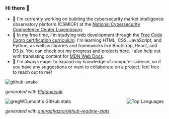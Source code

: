 ### Hi there 👋

- 🔭 I'm currently working on building the cybersecurity market intelligence observatory platform (CSMIOP) at the [National Cybersecurity Competence Center Luxembourg](https://nc3.lu/).
- 🌱 In my free time, I'm studying web development through the [Free Code Camp certification curriculum](https://www.freecodecamp.org/news/freecodecamp-certifications/). I'm learning HTML, CSS, JavaScript, and Python, as well as libraries and frameworks like Bootstrap, React, and D3.js. You can check out my progress and projects [here](https://github.com/gregWDumont/FreeCodeCamp_certifications). I also help out with translating content for [MDN Web Docs](https://developer.mozilla.org/).
- 👯 I'm always eager to expand my knowledge of computer science, so if you have any suggestions or want to collaborate on a project, feel free to reach out to me!

<picture>
	<source
		media="(prefers-color-scheme: dark)" srcset="https://raw.githubusercontent.com/gregWDumont/gregWDumont/output/github-contribution-grid-snake-dark.svg"
	/>
	<source
		media="(prefers-color-scheme: light)" srcset="https://raw.githubusercontent.com/gregWDumont/gregWDumont/output/github-contribution-grid-snake.svg"
	/>
	<img
  		alt="github-snake"
	/>
</picture>

_generated with [Platane/snk](https://github.com/Platane/snk)_

<div align="center">	
	<div style="display: flex; flex-wrap: wrap; justify-content: space-between; align-items: center;">
		<img src="https://github-readme-stats.vercel.app/api?username=gregWDumont&show_icons=true&count_private=true&theme=chartreuse-dark" alt="gregWDumont's GitHub stats" />
		<img src="https://github-readme-stats.vercel.app/api/top-langs/?username=gregWDumont&layout=donut&theme=chartreuse-dark" alt="Top Languages" />
	</div>
</div>

_generated with [anuraghazra/github-readme-stats](https://github.com/anuraghazra/github-readme-stats)_
